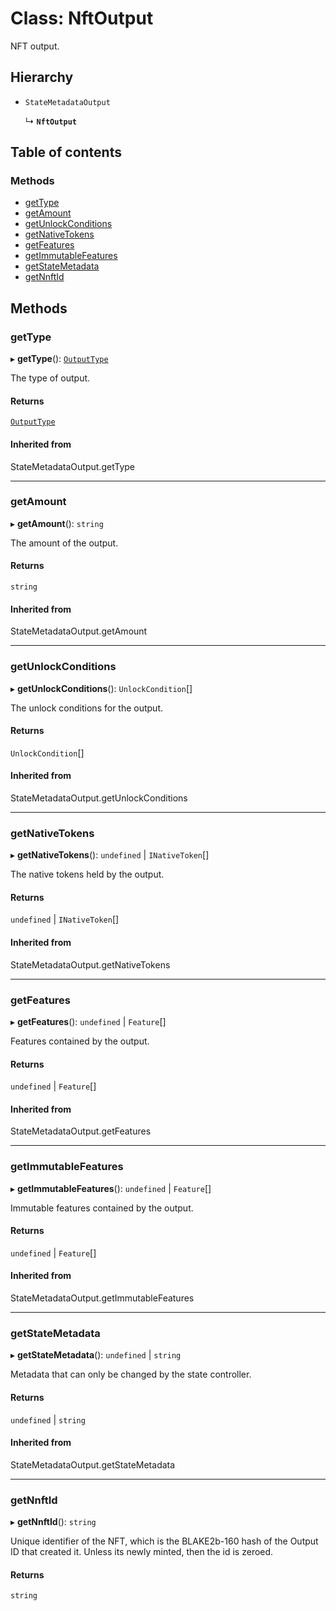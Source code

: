 # Class: NftOutput

NFT output.

## Hierarchy

- `StateMetadataOutput`

  ↳ **`NftOutput`**

## Table of contents

### Methods

- [getType](NftOutput.md#gettype)
- [getAmount](NftOutput.md#getamount)
- [getUnlockConditions](NftOutput.md#getunlockconditions)
- [getNativeTokens](NftOutput.md#getnativetokens)
- [getFeatures](NftOutput.md#getfeatures)
- [getImmutableFeatures](NftOutput.md#getimmutablefeatures)
- [getStateMetadata](NftOutput.md#getstatemetadata)
- [getNnftId](NftOutput.md#getnnftid)

## Methods

### getType

▸ **getType**(): [`OutputType`](../enums/OutputType.md)

The type of output.

#### Returns

[`OutputType`](../enums/OutputType.md)

#### Inherited from

StateMetadataOutput.getType

___

### getAmount

▸ **getAmount**(): `string`

The amount of the output.

#### Returns

`string`

#### Inherited from

StateMetadataOutput.getAmount

___

### getUnlockConditions

▸ **getUnlockConditions**(): `UnlockCondition`[]

The unlock conditions for the output.

#### Returns

`UnlockCondition`[]

#### Inherited from

StateMetadataOutput.getUnlockConditions

___

### getNativeTokens

▸ **getNativeTokens**(): `undefined` \| `INativeToken`[]

The native tokens held by the output.

#### Returns

`undefined` \| `INativeToken`[]

#### Inherited from

StateMetadataOutput.getNativeTokens

___

### getFeatures

▸ **getFeatures**(): `undefined` \| `Feature`[]

Features contained by the output.

#### Returns

`undefined` \| `Feature`[]

#### Inherited from

StateMetadataOutput.getFeatures

___

### getImmutableFeatures

▸ **getImmutableFeatures**(): `undefined` \| `Feature`[]

Immutable features contained by the output.

#### Returns

`undefined` \| `Feature`[]

#### Inherited from

StateMetadataOutput.getImmutableFeatures

___

### getStateMetadata

▸ **getStateMetadata**(): `undefined` \| `string`

Metadata that can only be changed by the state controller.

#### Returns

`undefined` \| `string`

#### Inherited from

StateMetadataOutput.getStateMetadata

___

### getNnftId

▸ **getNnftId**(): `string`

Unique identifier of the NFT, which is the BLAKE2b-160 hash of the Output ID that created it.
Unless its newly minted, then the id is zeroed.

#### Returns

`string`

